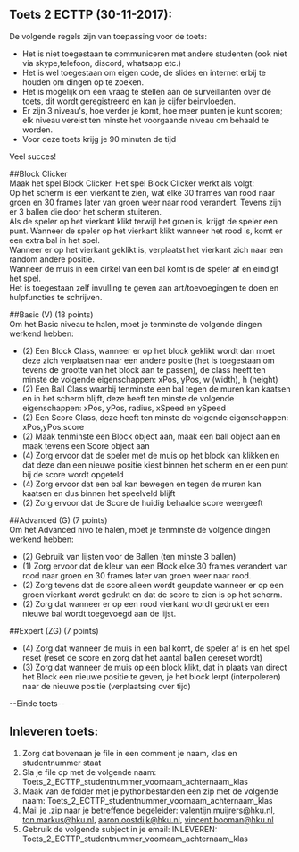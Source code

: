 ## Toets 2 ECTTP (30-11-2017):    
De volgende regels zijn van toepassing voor de toets:  
  
- Het is niet toegestaan te communiceren met andere studenten (ook niet via skype,telefoon, discord, whatsapp etc.)   
- Het is wel toegestaan om eigen code, de slides en internet erbij te houden om dingen op te zoeken.   
- Het is mogelijk om een vraag te stellen aan de surveillanten over de toets, dit wordt geregistreerd en kan je cijfer beinvloeden.   
- Er zijn 3 niveau's, hoe verder je komt, hoe meer punten je kunt scoren; elk niveau vereist ten minste het voorgaande niveau om behaald te worden. 
- Voor deze toets krijg je 90 minuten de tijd   
  
Veel succes!  

##Block Clicker  
Maak het spel Block Clicker. Het spel Block Clicker werkt als volgt:  
Op het scherm is een vierkant te zien, wat elke 30 frames van rood naar groen en 30 frames later van groen weer naar rood verandert.
Tevens zijn er 3 ballen die door het scherm stuiteren.   
Als de speler op het vierkant klikt terwijl het groen is, krijgt de speler een punt.  Wanneer de speler op het vierkant klikt wanneer het rood is, komt er een extra bal in het spel.  
Wanneer er op het vierkant geklikt is, verplaatst het vierkant zich naar een random andere positie.  
Wanneer de muis in een cirkel van een bal komt is de speler af en eindigt het spel.  
Het is toegestaan zelf invulling te geven aan art/toevoegingen te doen en hulpfuncties te schrijven.   

##Basic (V) (18 points)  
Om het Basic niveau te halen, moet je tenminste de volgende dingen werkend hebben: 
- (2) Een Block Class, wanneer er op het block geklikt wordt dan moet deze zich verplaatsen naar een andere positie (het is toegestaan om tevens de grootte van het block aan te passen), de class heeft ten minste de volgende eigenschappen: xPos, yPos, w (width), h (height)
- (2) Een Ball Class waarbij tenminste een bal tegen de muren kan kaatsen en in het scherm blijft, deze heeft ten minste de volgende eigenschappen: xPos, yPos, radius, xSpeed en ySpeed 
- (2) Een Score Class, deze heeft ten minste de volgende eigenschappen: xPos,yPos,score  
- (2) Maak tenminste een Block object aan, maak een ball object aan en maak tevens een Score object aan 
- (4) Zorg ervoor dat de speler met de muis op het block kan klikken en dat deze dan een nieuwe positie kiest binnen het scherm en er een punt bij de score wordt opgeteld
- (4) Zorg ervoor dat een bal kan bewegen en tegen de muren kan kaatsen en dus binnen het speelveld blijft 
- (2) Zorg ervoor dat de Score de huidig behaalde score weergeeft

##Advanced (G) (7 points)   
Om het Advanced nivo te halen, moet je tenminste de volgende dingen werkend hebben: 
- (2) Gebruik van lijsten voor de Ballen (ten minste 3 ballen) 
- (1) Zorg ervoor dat de kleur van een Block elke 30 frames verandert van rood naar groen en 30 frames later van groen weer naar rood.
- (2) Zorg tevens dat de score alleen wordt geupdate wanneer er op een groen vierkant wordt gedrukt en dat de score te zien is op het scherm.  
- (2) Zorg dat wanneer er op een rood vierkant wordt gedrukt er een nieuwe bal wordt toegevoegd aan de lijst.

##Expert (ZG) (7 points)   
- (4) Zorg dat wanneer de muis in een bal komt, de speler af is en het spel reset (reset de score en zorg dat het aantal ballen gereset wordt)
- (3) Zorg dat wanneer de muis op een block klikt, dat in plaats van direct het Block een nieuwe positie te geven, je het block lerpt (interpoleren) naar de nieuwe positie (verplaatsing over tijd)
 
--Einde toets--  
   
## Inleveren toets:  
  
1. Zorg dat bovenaan je file in een comment je naam, klas en studentnummer staat  
2. Sla je file op met de volgende naam: Toets_2_ECTTP_studentnummer_voornaam_achternaam_klas  
3. Maak van de folder met je pythonbestanden een zip met de volgende naam: Toets_2_ECTTP_studentnummer_voornaam_achternaam_klas  
4. Mail je .zip naar je betreffende begeleider: valentijn.muijrers@hku.nl, ton.markus@hku.nl, aaron.oostdijk@hku.nl, vincent.booman@hku.nl  
5. Gebruik de volgende subject in je email: INLEVEREN: Toets_2_ECTTP_studentnummer_voornaam_achternaam_klas 

